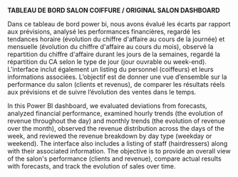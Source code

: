 **TABLEAU DE BORD SALON COIFFURE / ORIGINAL SALON DASHBOARD**

Dans ce tableau de bord power bi, nous avons évalué les écarts par rapport aux prévisions, analysé les performances financières, regardé les tendances horaire (évolution du chiffre d'affaire au cours de la journée) et mensuelle (évolution du chiffre d'affaire au cours du mois), observé la repartition du chiffre d'affaire durant les jours de la semaines, regardé la répartition du CA selon le type de jour (jour ouvrable ou week-end).
L’interface inclut également un listing du personnel (coiffeurs) et leurs informations associées. L’objectif est de donner une vue d’ensemble sur la performance du salon (clients et revenus), de comparer les résultats réels aux prévisions et de suivre l’évolution des ventes dans le temps.

In this Power BI dashboard, we evaluated deviations from forecasts, analyzed financial performance, examined hourly trends (the evolution of revenue throughout the day) and monthly trends (the evolution of revenue over the month), observed the revenue distribution across the days of the week, and reviewed the revenue breakdown by day type (weekday or weekend). The interface also includes a listing of staff (hairdressers) along with their associated information. The objective is to provide an overall view of the salon's performance (clients and revenue), compare actual results with forecasts, and track the evolution of sales over time.
